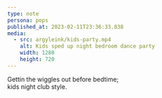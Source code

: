 ```yaml
---
type: note
persona: pops
published_at: 2023-02-11T23:36:33.838
media:
  - src: argyleink/kids-party.mp4
    alt: Kids sped up night bedroom dance party
    width: 1280
    height: 720
---
```


Gettin the wiggles out before bedtime;  
kids night club style.